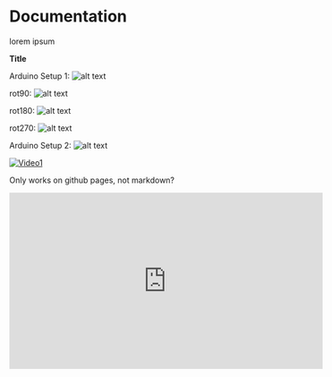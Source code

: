 Documentation
============

lorem ipsum

**Title**

Arduino Setup 1: ![alt text](https://github.com/sutt/ppd_data/blob/master/misc/assets/arduino_setup_1.jpg "Logo Title Text 1")

rot90: ![alt text](https://github.com/sutt/ppd_data/blob/master/misc/assets/arduino_setup_1.rot90.jpg "Logo Title Text 1")

rot180: ![alt text](https://github.com/sutt/ppd_data/blob/master/misc/assets/arduino_setup_1.rot180.jpg "Logo Title Text 1")

rot270: ![alt text](https://github.com/sutt/ppd_data/blob/master/misc/assets/arduino_setup_1.rot270.jpg "Logo Title Text 1")

Arduino Setup 2: ![alt text](https://github.com/sutt/ppd_data/blob/master/misc/assets/arduino_setup_2.jpg "??")


[![Video1](http://img.youtube.com/vi/RFsEVWAhteI/0.jpg)](https://www.youtube.com/watch?v=RFsEVWAhteI "Video")


Only works on github pages, not markdown?
<iframe width="560" height="315"
src="https://www.youtube.com/embed/RFsEVWAhteI" 
frameborder="0" 
allow="accelerometer; autoplay; encrypted-media; gyroscope; picture-in-picture" 
allowfullscreen></iframe>